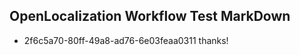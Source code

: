 ## OpenLocalization Workflow Test MarkDown
* 2f6c5a70-80ff-49a8-ad76-6e03feaa0311 thanks!

<!--HONumber=Sep16_HO1-->


